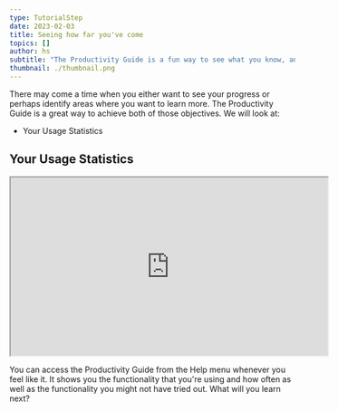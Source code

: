 ```yaml
---
type: TutorialStep
date: 2023-02-03
title: Seeing how far you've come
topics: []
author: hs
subtitle: "The Productivity Guide is a fun way to see what you know, and what you don't!"
thumbnail: ./thumbnail.png
---
```


There may come a time when you either want to see your progress or perhaps identify areas where you want to learn more. The Productivity Guide is a great way to achieve both of those objectives. We will look at:

- Your Usage Statistics

## Your Usage Statistics

<iframe width="560" height="315" src="https://www.youtube.com/embed/W0z9FVoG34c" >
</iframe>

You can access the Productivity Guide from the Help menu whenever you feel like it. It shows you the functionality that you're using and how often as well as the functionality you might not have tried out. What will you learn next?
